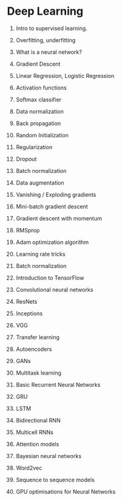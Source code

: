 # Deep Learning

1. Intro to supervised learning.

2. Overfitting, underfitting

3. What is a neural network?

4. Gradient Descent

5. Linear Regression, Logistic Regression

6. Activation functions

7. Softmax classifier

8. Data normalization

9. Back propagation

10. Random Initialization

11. Regularization

12. Dropout

13. Batch normalization

14. Data augmentation

15. Vanishing / Exploding gradients

16. Mini-batch gradient descent

17. Gradient descent with momentum

18. RMSprop

19. Adam optimization algorithm

20. Learning rate tricks

21. Batch normalization

22. Introduction to TensorFlow

23. Convolutional neural networks

24. ResNets

25. Inceptions

26. VGG

27. Transfer learning

28. Autoencoders

29. GANs

30. Multitask learning

31. Basic Recurrent Neural Networks

32. GRU

33. LSTM

34. Bidirectional RNN

35. Multicell RNNs

36. Attention models

37. Bayesian neural networks

38. Word2vec

39. Sequence to sequence models

40. GPU optimisations for Neural Networks